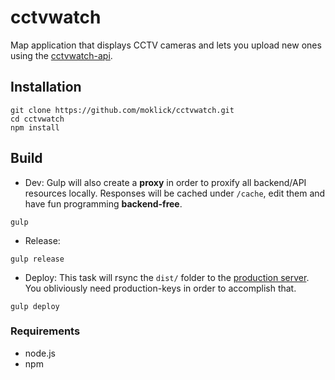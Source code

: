 # cctvwatch

Map application that displays CCTV cameras and lets you upload new ones using the [cctvwatch-api](https://github.com/moklick/cctvwatch-api). 

## Installation 
``` 
git clone https://github.com/moklick/cctvwatch.git
cd cctvwatch
npm install
```

## Build
- Dev:
Gulp will also create a **proxy** in order to proxify all backend/API resources locally. 
Responses will be cached under ```/cache```, edit them and have fun programming **backend-free**.
``` 
gulp
```

- Release:
``` 
gulp release
```

- Deploy:
This task will rsync the ```dist/``` folder to the [production server](http://cctv.antares.uberspace.de/).
You obliviously need production-keys in order to accomplish that.
``` 
gulp deploy
```

### Requirements
*	node.js
*	npm
